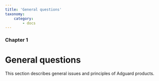 ```yaml
---
title: 'General questions'
taxonomy:
    category:
        - docs
---
```


### Chapter 1

# General questions

This section describes general issues and principles of Adguard products.
